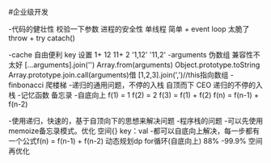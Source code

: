 #企业级开发

-代码的健壮性
    校验一下参数
    进程的安全性
    单线程 简单 + event loop 太脆了
    throw + try catach()

-cache 自由便利 key 设置
    1+ 12 11+ 2 '1,12' '11,2'
    -arguments 伪数组 兼容性不太好
    [...arguments].join('')
    Array.from(arguments)
    Object.prototype.toString
    Array.prototype.join.call(arguments)借
    [1,2,3].join(',')//this指向数组
-finbonacci 爬楼梯
    -递归的通用问题，不停的入栈
        自顶而下 CEO 递归的不停的入栈
    -记忆函数 备忘录
    -自底向上
        f(1) = 1 f(2) = 2 f(3) = f(1) + f(2)
        f(n) = f(n-1) + f(n-2)

-使用递归，快速的，基于自顶向下的思想来解决问题
    -程序栈的问题
-可以先使用memoize备忘录模式。优化
    空间{} key：val
-都可以自底向上解决，每一步都有一个公式f(n) = f(n-1) + f(n-2)
动态规划dp
    for循环(自底向上) 88%
-99.9%
    空间再优化